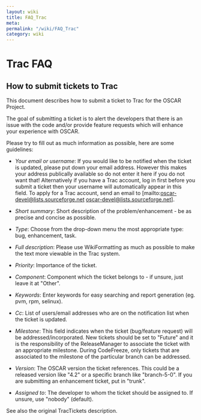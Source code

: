 ```yaml
---
layout: wiki
title: FAQ_Trac
meta: 
permalink: "/wiki/FAQ_Trac"
category: wiki
---
```

<!-- Name: FAQ_Trac -->
<!-- Version: 2 -->
<!-- Author: bli -->

# Trac FAQ

## How to submit tickets to Trac

This document describes how to submit a ticket to Trac for the OSCAR Project.

The goal of submitting a ticket is to alert the developers that there is an issue with the code and/or provide feature requests which will enhance your experience with OSCAR.

Please try to fill out as much information as possible, here are some guidelines:

  * *Your email or username*: If you would like to be notified when the ticket is updated, please put down your email address.  However this makes your address publically available so do not enter it here if you do not want that!  Alternatively if you have a Trac account, log in first before you submit a ticket then your username will automatically appear in this field.  To apply for a Trac account, send an email to [mailto:oscar-devel@lists.sourceforge.net oscar-devel@lists.sourceforge.net].

  * *Short summary*: Short description of the problem/enhancement - be as precise and concise as possible.

  * *Type*: Choose from the drop-down menu the most appropriate type: bug, enhancement, task.

  * *Full description*: Please use WikiFormatting as much as possible to make the text more viewable in the Trac system.

  * *Priority*: Importance of the ticket.

  * *Component*: Component which the ticket belongs to - if unsure, just leave it at "Other".

  * *Keywords*: Enter keywords for easy searching and report generation (eg. pvm, rpm, selinux).

  * *Cc*: List of users/email addresses who are on the notification list when the ticket is updated.

  * *Milestone*: This field indicates when the ticket (bug/feature request) will be addressed/incorporated.  New tickets should be set to "Future" and it is the responsibility of the ReleaseManager to associate the ticket with an appropriate milestone.  During CodeFreeze, only tickets that are associated to the milestone of the particular branch can be addressed.

  * *Version*: The OSCAR version the ticket references.  This could be a released version like "4.2" or a specific branch like "branch-5-0".  If you are submitting an enhancement ticket, put in "trunk".

  * *Assigned to*: The developer to whom the ticket should be assigned to.  If unsure, use "nobody" (default).

See also the original TracTickets description.